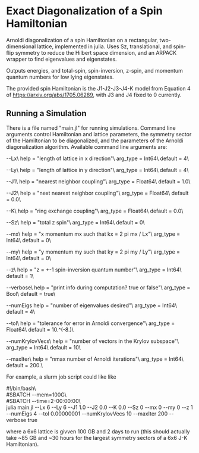 # Exact Diagonalization of a Spin Hamiltonian
Arnoldi diagonalization of a spin Hamiltonian on a rectangular, two-dimensional lattice, implemented in julia. Uses Sz, translational, and spin-flip symmetry to reduce the Hilbert space dimension, and an ARPACK wrapper to find eigenvalues and eigenstates.

Outputs energies, and total-spin, spin-inversion, z-spin, and momentum quantum numbers for low lying eigenstates.

The provided spin Hamiltonian is the J1-J2-J3-J4-K model from Equation 4 of https://arxiv.org/abs/1705.06289, with J3 and J4 fixed to 0 currently.

## Running a Simulation
There is a file named "main.jl" for running simulations. Command line arguments control Hamiltonian and lattice parameters, the symmetry sector of the Hamiltonian to be diagonalized, and the parameters of the Arnoldi diagonalization algorithm. Available command line arguments are:

--Lx\\
    help = "length of lattice in x direction"\\
    arg_type = Int64\\
    default = 4\\

--Ly\\
    help = "length of lattice in y direction"\\
    arg_type = Int64\\
    default = 4\\

--J1\\
    help = "nearest neighbor coupling"\\
    arg_type = Float64\\
    default = 1.0\\

--J2\\
    help = "next nearest neighbor coupling"\\
    arg_type = Float64\\
    default = 0.0\\

--K\\
    help = "ring exchange coupling"\\
    arg_type = Float64\\
    default = 0.0\\

--Sz\\
    help = "total z spin"\\
    arg_type = Int64\\
    default = 0\\

--mx\\
    help = "x momentum mx such that kx = 2 pi mx / Lx"\\
    arg_type = Int64\\
    default = 0\\

--my\\
    help = "y momentum my such that ky = 2 pi my / Ly"\\
    arg_type = Int64\\
    default = 0\\

--z\\
    help = "z = +-1 spin-inversion quantum number"\\
    arg_type = Int64\\
    default = 1\\

--verbose\\
    help = "print info during computation? true or false"\\
    arg_type = Bool\\
    default = true\\

--numEigs
    help = "number of eigenvalues desired"\\
    arg_type = Int64\\
    default = 4\\

--tol\\
    help = "tolerance for error in Arnoldi convergence"\\
    arg_type = Float64\\
    default = 10.^(-8.)\\

--numKrylovVecs\\
    help = "number of vectors in the Krylov subspace"\\
    arg_type = Int64\\
    default = 10\\

--maxIter\\
    help = "nmax number of Arnoldi iterations"\\
    arg_type = Int64\\
    default = 200.\\

For example, a slurm job script could like like

\#!/bin/bash\\                                                                        
\#SBATCH --mem=100G\\                                                                                                
\#SBATCH --time=2-00:00:00\\                                                                                            
julia main.jl --Lx 6 --Ly 6 --J1 1.0 --J2 0.0 --K 0.0 --Sz 0 --mx 0 --my 0 --z 1 --numEigs 4 --tol 0.00000001 --numKrylovVecs 10 --maxIter 200 --verbose true

where a 6x6 lattice is givven 100 GB and 2 days to run (this should actually take ~85 GB and ~30 hours for the largest symmetry sectors of a 6x6 J-K Hamiltonian).

